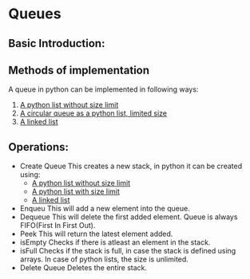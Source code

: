 # Queues

## Basic Introduction:

## Methods of implementation
A queue in python can be implemented in following ways:
1. [A python list without size limit](queue_list_unlimited.py)
2. [A circular queue as a python list, limited size](circular_queue_list.py)
3. [A linked list](stack_linked_list.py)

## Operations:

* Create Queue
    This creates a new stack, in python it can be created using:
    * [A python list without size limit](stack_list_unlimited.py)
    * [A python list with size limit](stack_list_limited.py)
    * [A linked list](stack_linked_list.py)
* Enqueu
    This will add a new element into the queue.
* Dequeue
    This will delete the first added element. Queue is always FIFO(First In First Out).
* Peek
    This will return the latest element added.
* isEmpty
    Checks if there is atleast an element in the stack.
* isFull
    Checks if the stack is full, in case the stack is defined using arrays. In case of python lists, the size is unlimited.
* Delete Queue
    Deletes the entire stack.